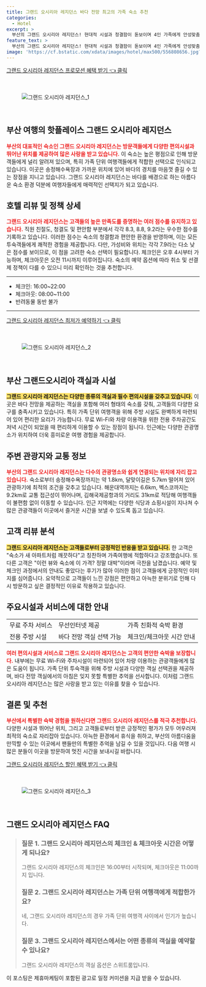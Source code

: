 ```yaml
---
title: 그랜드 오시리아 레지던스 바다 전망 최고의 가족 숙소 추천
categories:
  - Hotel
excerpt: >
  부산의 그랜드 오시리아 레지던스! 현대적 시설과 청결함이 돋보이며 4인 가족에게 안성맞춤인 공간입니다. 바다 전망과 대형 쇼핑몰 인근 편안한 숙소에서 특별한 여유를 느껴보세요!
feature_text: >
  부산의 그랜드 오시리아 레지던스! 현대적 시설과 청결함이 돋보이며 4인 가족에게 안성맞춤인 공간입니다. 바다 전망과 대형 쇼핑몰 인근 편안한 숙소에서 특별한 여유를 느껴보세요!
image: 'https://cf.bstatic.com/xdata/images/hotel/max500/556808656.jpg?k=9da2c7adb70af8c76aa0d48a95f09da9719d1a7acd784c08d4f0b817d4a84a8a&o=&hp=1'
---
```


<p><a class="modoo-button" href="https://tinyurl.com/2ymfl8v2" rel="nofollow noopener">그랜드 오시리아 레지던스 프로모션 혜택 받기 👈 클릭</a></p><br/>
<figure class="image"><img alt="그랜드 오시리아 레지던스_1" src="https://cf.bstatic.com/xdata/images/hotel/max1024x768/556804782.jpg?k=b61f2740409547ff4b7f3a3e226e1b8dd5ba657d1b71b0fd6700c41fd5151363&amp;o=&amp;hp=1"/></figure><br/>

<h2 id="부산_여행의_핫플레이스_그랜드_오시리아_레지던스">부산 여행의 핫플레이스 그랜드 오시리아 레지던스</h2>
<p><b><span style="color: #ee2323;">부산의 대표적인 숙소인 그랜드 오시리아 레지던스는 방문객들에게 다양한 편의시설과 뛰어난 위치를 제공하여 많은 사랑을 받고 있습니다.</span></b> 이 숙소는 높은 평점으로 인해 방문객들에게 널리 알려져 있으며, 특히 가족 단위 여행객들에게 적합한 선택으로 인식되고 있습니다. 이곳은 송정해수욕장과 가까운 위치에 있어 바다의 경치를 마음껏 즐길 수 있는 장점을 지니고 있습니다. 그랜드 오시리아 레지던스는 바다를 배경으로 하는 아름다운 숙소 환경 덕분에 여행자들에게 매력적인 선택지가 되고 있습니다.</p>
<h2 id="호텔_리뷰_및_정책_상세">호텔 리뷰 및 정책 상세</h2>
<p><b><span style="color: #ee2323;">그랜드 오시리아 레지던스는 고객들의 높은 만족도를 증명하는 여러 점수를 유지하고 있습니다.</span></b> 직원 친절도, 청결도 및 편안함 부분에서 각각 8.3, 8.8, 9.2라는 우수한 점수를 기록하고 있습니다. 이러한 점수는 숙소의 청결함과 편안한 환경을 반영하며, 이는 모든 투숙객들에게 쾌적한 경험을 제공합니다. 다만, 가성비와 위치는 각각 7.9라는 다소 낮은 점수를 보이므로, 이 점을 고려한 숙소 선택이 필요합니다. 체크인은 오후 4시부터 가능하며, 체크아웃은 오전 11시까지 이루어집니다. 숙소의 예약 옵션에 따라 취소 및 선결제 정책이 다를 수 있으니 미리 확인하는 것을 추천합니다.</p>
<hr/>
<ul>
<li>체크인: 16:00~22:00</li>
<li>체크아웃: 08:00~11:00</li>
<li>반려동물 동반 불가</li>
</ul>
<hr/>
<p><a class="modoo-button" href="https://tinyurl.com/2ymfl8v2" rel="nofollow noopener">그랜드 오시리아 레지던스 최저가 예약하기 👈 클릭</a></p><br/>
<figure class="image"><img alt="그랜드 오시리아 레지던스_2" src="https://cf.bstatic.com/xdata/images/hotel/max500/556808656.jpg?k=9da2c7adb70af8c76aa0d48a95f09da9719d1a7acd784c08d4f0b817d4a84a8a&amp;o=&amp;hp=1"/></figure><br/>
<h2 id="부산_그랜드오시리아_객실과_시설">부산 그랜드오시리아 객실과 시설</h2>
<p><b><span style="background-color: #ffe066;">그랜드 오시리아 레지던스는 다양한 종류의 객실과 필수 편의시설을 갖추고 있습니다.</span></b> 이곳은 바다 전망을 제공하는 객실을 포함해 여러 형태의 숙소를 갖춰, 고객들의 다양한 요구를 충족시키고 있습니다. 특히 가족 단위 여행객을 위해 주방 시설도 완벽하게 마련되어 있어 편리한 요리가 가능합니다. 무료 Wi-Fi와 차량 이용객을 위한 전용 주차공간도 저녁 시간이 되었을 때 편리하게 이용할 수 있는 장점이 됩니다. 인근에는 다양한 관광명소가 위치하여 더욱 흥미로운 여행 경험을 제공합니다.</p>
<h2 id="주변_관광지와_교통_정보">주변 관광지와 교통 정보</h2>
<p><b><span style="color: #ee2323;">부산의 그랜드 오시리아 레지던스는 다수의 관광명소와 쉽게 연결되는 위치에 자리 잡고 있습니다.</span></b> 숙소로부터 송정해수욕장까지는 약 1.8km, 달맞이길은 5.7km 떨어져 있어 관광하기에 최적의 조건을 갖추고 있습니다. 해운대역까지는 6.6km, 벡스코까지는 9.2km로 교통 접근성이 뛰어나며, 김해국제공항과의 거리도 31km로 적당해 여행객들이 불편함 없이 이동할 수 있습니다. 인근 지역에는 다양한 식당과 쇼핑시설이 지나쳐 수많은 관광객들이 이곳에서 즐거운 시간을 보낼 수 있도록 돕고 있습니다.</p>
<h2 id="고객_리뷰_분석">고객 리뷰 분석</h2>
<p><b><span style="background-color: #ffe066;">그랜드 오시리아 레지던스는 고객들로부터 긍정적인 반응을 받고 있습니다.</span></b> 한 고객은 "숙소가 새 아파트처럼 깨끗하다"고 칭찬하며 가족여행에 적합하다고 강조했습니다. 또 다른 고객은 "이런 뷰와 숙소에 이 가격? 정말 대박"이라며 극찬을 남겼습니다. 예약 및 체크인 과정에서의 안내도 좋았다는 후기가 많아 이러한 점이 고객들에게 긍정적인 이미지를 심어줍니다. 요약적으로 고객들이 느낀 강점은 편안하고 아늑한 분위기로 인해 다시 방문하고 싶은 결정적인 이유로 작용하고 있습니다.</p>
<h2 id="주요시설과_서비스에_대한_안내">주요시설과 서비스에 대한 안내</h2>
<table>
<tr>
<td>무료 주차 서비스</td>
<td>무선인터넷 제공</td>
<td>가족 친화적 숙박 환경</td>
</tr>
<tr>
<td>전용 주방 시설</td>
<td>바다 전망 객실 선택 가능</td>
<td>체크인/체크아웃 시간 안내</td>
</tr>
</table>
<p><b><span style="color: #ee2323;">여러 편의시설과 서비스로 그랜드 오시리아 레지던스는 고객의 편안한 숙박을 보장합니다.</span></b> 내부에는 무료 Wi-Fi와 주차시설이 마련되어 있어 차량 이용하는 관광객들에게 많은 도움이 됩니다. 가족 단위 투숙객을 위해 주방 시설과 다양한 객실 선택권을 제공하며, 바다 전망 객실에서의 아침은 잊지 못할 특별한 추억을 선사합니다. 이처럼 그랜드 오시리아 레지던스는 많은 사랑을 받고 있는 이유를 찾을 수 있습니다.</p>
<h2 id="결론_및_추천">결론 및 추천</h2>
<p><b><span style="color: #ee2323;">부산에서 특별한 숙박 경험을 원하신다면 그랜드 오시리아 레지던스를 적극 추천합니다.</span></b> 다양한 시설과 뛰어난 위치, 그리고 고객들로부터 받은 긍정적인 평가가 모두 어우러져 최적의 숙소로 자리잡아 있습니다. 아늑한 환경에서 휴식을 취하고, 부산의 아름다움을 만끽할 수 있는 이곳에서 팬들만의 특별한 추억을 남길 수 있을 것입니다. 다음 여행 시 많은 분들이 이곳을 방문하여 멋진 시간을 보내시길 바랍니다.</p>

<p><a class="modoo-button" href="https://tinyurl.com/2ymfl8v2" rel="nofollow noopener">그랜드 오시리아 레지던스 할인 혜택 받기 👈 클릭</a></p><br>

<figure class="image"><img src="https://cf.bstatic.com/xdata/images/hotel/max500/556864963.jpg?k=6c0bd37ed6bd7a7640d16adb9f0efccb9df2e7295c1dcb0f92d554157b5c6ef3&o=&hp=1" alt="그랜드 오시리아 레지던스_3"></figure><br>
<h2 id="그랜드 오시리아 레지던스_FAQ">그랜드 오시리아 레지던스 FAQ</h2>
<div itemscope="" itemtype="https://schema.org/FAQPage"> 
<blockquote> 
<div itemscope="" itemprop="mainEntity" itemtype="https://schema.org/Question"> 
<h3 id="질문_1" itemprop="name">질문 1. 그랜드 오시리아 레지던스의 체크인 & 체크아웃 시간은 어떻게 되나요?</h3> 
<div itemscope="" itemprop="acceptedAnswer" itemtype="https://schema.org/Answer"> 
<span itemprop="text"> 
<p>그랜드 오시리아 레지던스의 체크인은 16:00부터 시작되며, 체크아웃은 11:00까지 입니다.</p> 
</span> 
</div> 
</div> 

<div itemscope="" itemprop="mainEntity" itemtype="https://schema.org/Question"> 
<h3 id="질문_2" itemprop="name">질문 2. 그랜드 오시리아 레지던스는 가족 단위 여행객에게 적합한가요?</h3> 
<div itemscope="" itemprop="acceptedAnswer" itemtype="https://schema.org/Answer"> 
<span itemprop="text"> 
<p>네, 그랜드 오시리아 레지던스의 경우 가족 단위 여행객 사이에서 인기가 높습니다.</p> 
</span> 
</div> 
</div> 

<div itemscope="" itemprop="mainEntity" itemtype="https://schema.org/Question"> 
<h3 id="질문_3" itemprop="name">질문 3. 그랜드 오시리아 레지던스에서는 어떤 종류의 객실을 예약할 수 있나요?</h3> 
<div itemscope="" itemprop="acceptedAnswer" itemtype="https://schema.org/Answer"> 
<span itemprop="text"> 
<p>그랜드 오시리아 레지던스의 객실 옵션은 스위트룸입니다.</p> 
</span> 
</div> 
</div> 
</blockquote> 
</div><p>이 포스팅은 제휴마케팅이 포함된 광고로 일정 커미션을 지급 받을 수 있습니다.</p>

